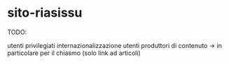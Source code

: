 # sito-riasissu

TODO:

utenti privilegiati
internazionalizzazione
utenti produttori di contenuto
    -> in particolare per il chiasmo (solo link ad articoli)